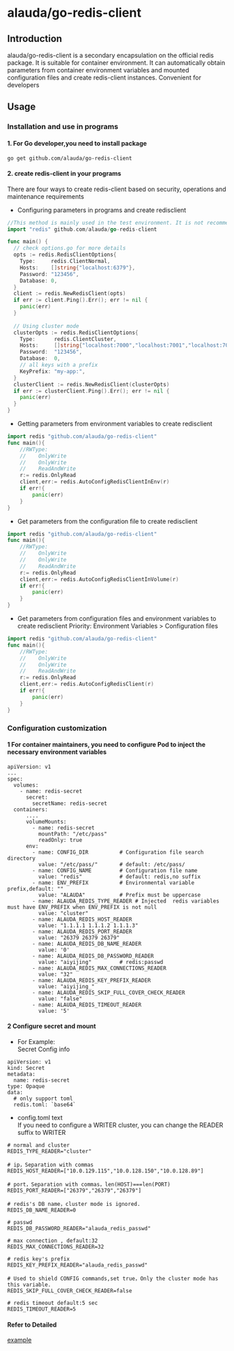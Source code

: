 # alauda/go-redis-client

## Introduction

alauda/go-redis-client is a secondary encapsulation on the official redis package. It is suitable for container environment. It can automatically obtain parameters from container environment variables and mounted configuration files and create redis-client instances. Convenient for developers

## Usage

### Installation and use in programs

#### 1. For Go developer,you need to install package

```shell
go get github.com/alauda/go-redis-client
```

#### 2. create redis-client in your programs

There are four ways to create redis-client based on security, operations and maintenance requirements

* Configuring parameters in programs and create redisclient

```go
//This method is mainly used in the test environment. It is not recommended in the production environment.
import "redis" github.com/alauda/go-redis-client

func main() {
  // check options.go for more details
  opts := redis.RedisClientOptions{
    Type: 	  redis.ClientNormal,
    Hosts:    []string{"localhost:6379"},
    Password: "123456",
    Database: 0,
  }
  client := redis.NewRedisClient(opts)
  if err := client.Ping().Err(); err != nil {
    panic(err)
  }
  
  // Using cluster mode
  clusterOpts := redis.RedisClientOptions{
    Type:      redis.ClientCluster,
    Hosts:     []string{"localhost:7000","localhost:7001","localhost:7002"},
    Password:  "123456",
    Database:  0,
    // all keys with a prefix
    KeyPrefix: "my-app:",
  }
  clusterClient := redis.NewRedisClient(clusterOpts)
  if err := clusterClient.Ping().Err(); err != nil {
    panic(err)
  }
}
```

* Getting parameters from environment variables to create redisclient

```go
import redis "github.com/alauda/go-redis-client"
func main(){
    //RWType:	
    //    OnlyWrite
    //    OnlyWrite
    //    ReadAndWrite
    r:= redis.OnlyRead
    client,err:= redis.AutoConfigRedisClientInEnv(r)
    if err!{
        panic(err)
    }
}
```

* Get parameters from the configuration file to create redisclient

```go
import redis "github.com/alauda/go-redis-client"
func main(){
    //RWType:	
    //    OnlyWrite
    //    OnlyWrite
    //    ReadAndWrite
    r:= redis.OnlyRead
    client,err:= redis.AutoConfigRedisClientInVolume(r)
    if err!{
        panic(err)
    }
}
```

* Get parameters from configuration files and environment variables to create redisclient
Priority: Environment Variables > Configuration files

```go
import redis "github.com/alauda/go-redis-client"
func main(){
    //RWType:	
    //    OnlyWrite
    //    OnlyWrite
    //    ReadAndWrite
    r:= redis.OnlyRead
    client,err:= redis.AutoConfigRedisClient(r)
    if err!{
        panic(err)
    }
}
```

### Configuration customization

#### 1 For container maintainers, you need to configure Pod to inject the necessary environment variables

```shell
apiVersion: v1
...
spec:
  volumes:
    - name: redis-secret
      secret:
        secretName: redis-secret
  containers:
      ....
      volumeMounts:
        - name: redis-secret
          mountPath: "/etc/pass"
          readOnly: true
      env:
        - name: CONFIG_DIR          # Configuration file search directory
          value: "/etc/pass/"       # default: /etc/pass/
        - name: CONFIG_NAME         # Configuration file name
          value: "redis"            # default: redis,no suffix
        - name: ENV_PREFIX          # Environmental variable prefix,default: ""
          value: "ALAUDA"           # Prefix must be uppercase
        - name: ALAUDA_REDIS_TYPE_READER # Injected  redis variables must have ENV_PREFIX when ENV_PREFIX is not null
          value: "cluster"
        - name: ALAUDA_REDIS_HOST_READER
          value: "1.1.1.1 1.1.1.2 1.1.1.3"
        - name: ALAUDA_REDIS_PORT_READER
          value: "26379 26379 26379"
        - name: ALAUDA_REDIS_DB_NAME_READER
          value: '0'
        - name: ALAUDA_REDIS_DB_PASSWORD_READER
          value: "aiyijing"         # redis:passwd
        - name: ALAUDA_REDIS_MAX_CONNECTIONS_READER
          value: "32"
        - name: ALAUDA_REDIS_KEY_PREFIX_READER
          value: "aiyijing_"
        - name: ALAUDA_REDIS_SKIP_FULL_COVER_CHECK_READER
          value: "false"
        - name: ALAUDA_REDIS_TIMEOUT_READER
          value: '5'
```

#### 2 Configure secret and mount

* For Example:  
Secret Config info

```shell
apiVersion: v1
kind: Secret
metadata:
  name: redis-secret
type: Opaque
data:
  # only support toml
  redis.toml: `base64`
```

* config.toml text  
If you need to configure a WRITER cluster, you can change the READER suffix to WRITER

```shell
# normal and cluster
REDIS_TYPE_READER="cluster"

# ip，Separation with commas
REDIS_HOST_READER=["10.0.129.115","10.0.128.150","10.0.128.89"]

# port，Separation with commas，len(HOST)===len(PORT)
REDIS_PORT_READER=["26379","26379","26379"]

# redis's DB name，cluster mode is ignored.
REDIS_DB_NAME_READER=0

# passwd
REDIS_DB_PASSWORD_READER="alauda_redis_passwd"

# max connection , default:32
REDIS_MAX_CONNECTIONS_READER=32

# redis key's prefix
REDIS_KEY_PREFIX_READER="alauda_redis_passwd"

# Used to shield CONFIG commands,set true，Only the cluster mode has this variable.
REDIS_SKIP_FULL_COVER_CHECK_READER=false

# redis timeout default:5 sec
REDIS_TIMEOUT_READER=5
```

#### Refer to Detailed

[example](/example)  
